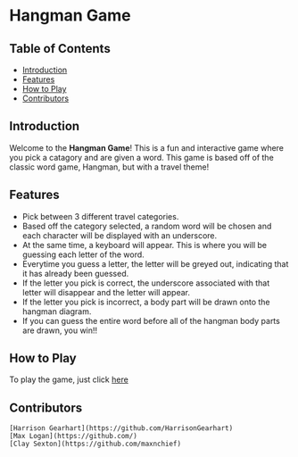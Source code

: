 # Hangman Game

## Table of Contents
- [Introduction](#introduction)
- [Features](#features)
- [How to Play](#How-to-Play)
- [Contributors](#contributors)

## Introduction
Welcome to the **Hangman Game**! This is a fun and interactive game where you pick a catagory and are given a word. This game is based off of the classic word game, Hangman, but with a travel theme!

## Features
- Pick between 3 different travel categories.
- Based off the category selected, a random word will be chosen and each character will be displayed with an underscore.
- At the same time, a keyboard will appear. This is where you will be guessing each letter of the word.
- Everytime you guess a letter, the letter will be greyed out, indicating that it has already been guessed.
- If the letter you pick is correct, the underscore associated with that letter will disappear and the letter will appear.
- If the letter you pick is incorrect, a body part will be drawn onto the hangman diagram.
- If you can guess the entire word before all of the hangman body parts are drawn, you win!!

## How to Play
To play the game, just click [here](https://harrisongearhart.github.io/Hangman-Game/)


## Contributors
    [Harrison Gearhart](https://github.com/HarrisonGearhart)
    [Max Logan](https://github.com/)
    [Clay Sexton](https://github.com/maxnchief)
